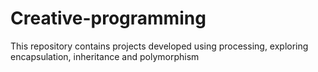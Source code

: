 # Creative-programming
This repository contains projects developed using processing, exploring encapsulation, inheritance and polymorphism
